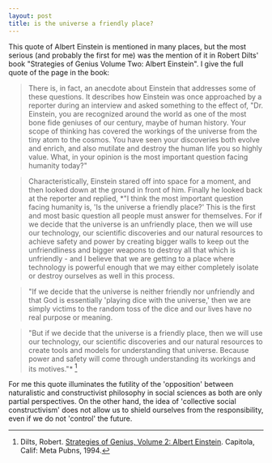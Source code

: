 ```yaml
---
layout: post
title: is the universe a friendly place?
---
```


This quote of Albert Einstein is mentioned in many places, but the most serious (and probably the first for me) was the mention of it in Robert Dilts' book "Strategies of Genius Volume Two: Albert Einstein". I give the full quote of the page in the book:

> There is, in fact, an anecdote about Einstein that addresses some of these questions. It describes how Einstein was once approached by a reporter during an interview and asked something to the effect of, "Dr. Einstein, you are recognized around the world as one of the most bone fide geniuses of our century, maybe of human history. Your scope of thinking has covered the workings of the universe from the tiny atom to the cosmos. You have seen your discoveries both evolve and enrich, and also mutilate and destroy the human life you so highly value. What, in your opinion is the most important question facing humanity today?"

>Characteristically, Einstein stared off into space for a moment, and then looked down at the ground in front of him. Finally he looked back at the reporter and replied, *"I think the most important question facing humanity is, 'Is the universe a friendly place?' This is the first and most basic question all people must answer for themselves. For if we decide that the universe is an unfriendly place, then we will use our technology, our scientific discoveries and our natural resources to achieve safety and power by creating bigger walls to keep out the unfriendliness and bigger weapons to destroy all that which is unfriendly - and I believe that we are getting to a place where technology is powerful enough that we may either completely isolate or destroy ourselves as well in this process.

> "If we decide that the universe is neither friendly nor unfriendly and that God is essentially 'playing dice with the universe,' then we are simply victims to the random toss of the dice and our lives have no real purpose or meaning.

> "But if we decide that the universe is a friendly place, then we will use our technology, our scientific discoveries and our natural resources to create tools and models for understanding that universe. Because power and safety will come through understanding its workings and its motives."* [^1]

For me this quote illuminates the futility of the 'opposition' between naturalistic and constructivist philosophy in social sciences as both are only partial perspectives. On the other hand, the idea of 'collective social constructivism' does not allow us to shield ourselves from the responsibility, even if we do not 'control' the future.

[^1]: Dilts, Robert. [Strategies of Genius, Volume 2: Albert Einstein](http://www.amazon.com/Strategies-Genius-Volume-Albert-Einstein/dp/0916990338). Capitola, Calif: Meta Pubns, 1994.
